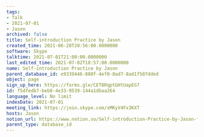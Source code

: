 ```yaml
---
tags:
- Talk
- 2021-07-01
- Jason
archived: false
title: Self-introduction Practice by Jason
created_time: 2021-06-28T20:56:00.0000000
software: Skype
talktime: 2021-07-01T21:00:00.0000000
last_edited_time: 2021-07-02T18:57:00.0000000
name: Self-introduction Practice by Jason
parent_database_id: e9339446-880f-4ef0-8ad7-8ad1f507dded
object: page
sign_up_here: https://forms.gle/CET8RqptGHtUapEG7
id: f5dfedb7-beb8-4e33-9539-144a1dbaa264
language_level: No limit
indexDate: 2021-07-01
meeting_link: https://join.skype.com/xMKyV4Fx3KXT
hosts: Jason
notion_url: https://www.notion.so/Self-introduction-Practice-by-Jason-f5dfedb7beb84e339539144a1dbaa264
parent_type: database_id
---
```







